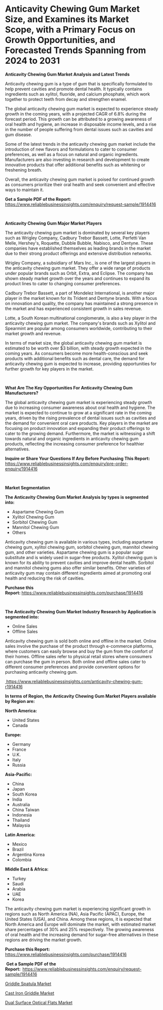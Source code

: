 <p><h1>Anticavity Chewing Gum Market Size, and Examines its Market Scope, with a Primary Focus on Growth Opportunities, and Forecasted Trends Spanning from 2024 to 2031</h1></p><p><strong>Anticavity Chewing Gum Market Analysis and Latest Trends</strong></p>
<p><p>Anticavity chewing gum is a type of gum that is specifically formulated to help prevent cavities and promote dental health. It typically contains ingredients such as xylitol, fluoride, and calcium phosphate, which work together to protect teeth from decay and strengthen enamel.</p><p>The global anticavity chewing gum market is expected to experience steady growth in the coming years, with a projected CAGR of 6.8% during the forecast period. This growth can be attributed to a growing awareness of oral health and hygiene, an increase in disposable income levels, and a rise in the number of people suffering from dental issues such as cavities and gum disease.</p><p>Some of the latest trends in the anticavity chewing gum market include the introduction of new flavors and formulations to cater to consumer preferences, as well as a focus on natural and organic ingredients. Manufacturers are also investing in research and development to create innovative products that offer additional benefits such as whitening or freshening breath.</p><p>Overall, the anticavity chewing gum market is poised for continued growth as consumers prioritize their oral health and seek convenient and effective ways to maintain it.</p></p>
<p><strong>Get a Sample PDF of the Report:&nbsp;</strong> <a href="https://www.reliablebusinessinsights.com/enquiry/request-sample/1914416">https://www.reliablebusinessinsights.com/enquiry/request-sample/1914416</a></p>
<p>&nbsp;</p>
<p><strong>Anticavity Chewing Gum Major Market Players</strong></p>
<p><p>The anticavity chewing gum market is dominated by several key players such as Wrigley Company, Cadbury Trebor Bassett, Lotte, Perfetti Van Melle, Hershey's, Roquette, Dubble Bubble, Nabisco, and Dentyne. These companies have established themselves as leading brands in the market due to their strong product offerings and extensive distribution networks.</p><p>Wrigley Company, a subsidiary of Mars Inc., is one of the largest players in the anticavity chewing gum market. They offer a wide range of products under popular brands such as Orbit, Extra, and Eclipse. The company has shown steady market growth over the years and continues to expand its product lines to cater to changing consumer preferences.</p><p>Cadbury Trebor Bassett, a part of Mondelez International, is another major player in the market known for its Trident and Dentyne brands. With a focus on innovation and quality, the company has maintained a strong presence in the market and has experienced consistent growth in sales revenue.</p><p>Lotte, a South Korean multinational conglomerate, is also a key player in the anticavity chewing gum market. The company's brands such as Xylitol and Spearmint are popular among consumers worldwide, contributing to their market growth and revenue.</p><p>In terms of market size, the global anticavity chewing gum market is estimated to be worth over $3 billion, with steady growth expected in the coming years. As consumers become more health-conscious and seek products with additional benefits such as dental care, the demand for anticavity chewing gum is expected to increase, providing opportunities for further growth for key players in the market.</p></p>
<p>&nbsp;</p>
<p><strong>What Are The Key Opportunities For Anticavity Chewing Gum Manufacturers?</strong></p>
<p><p>The global anticavity chewing gum market is experiencing steady growth due to increasing consumer awareness about oral health and hygiene. The market is expected to continue to grow at a significant rate in the coming years, driven by the rising prevalence of dental issues such as cavities and the demand for convenient oral care products. Key players in the market are focusing on product innovation and expanding their product offerings to cater to the growing demand. Furthermore, the market is witnessing a shift towards natural and organic ingredients in anticavity chewing gum products, reflecting the increasing consumer preference for healthier alternatives.</p></p>
<p><strong>Inquire or Share Your Questions If Any Before Purchasing This Report:</strong> <a href="https://www.reliablebusinessinsights.com/enquiry/pre-order-enquiry/1914416">https://www.reliablebusinessinsights.com/enquiry/pre-order-enquiry/1914416</a></p>
<p>&nbsp;</p>
<p><strong>Market Segmentation</strong></p>
<p><strong>The Anticavity Chewing Gum Market Analysis by types is segmented into:</strong></p>
<p><ul><li>Aspartame Chewing Gum</li><li>Xylitol Chewing Gum</li><li>Sorbitol Chewing Gum</li><li>Mannitol Chewing Gum</li><li>Others</li></ul></p>
<p><p>Anticavity chewing gum is available in various types, including aspartame chewing gum, xylitol chewing gum, sorbitol chewing gum, mannitol chewing gum, and other varieties. Aspartame chewing gum is a popular sugar substitute and is widely used in sugar-free products. Xylitol chewing gum is known for its ability to prevent cavities and improve dental health. Sorbitol and mannitol chewing gums also offer similar benefits. Other varieties of anticavity gum may contain different ingredients aimed at promoting oral health and reducing the risk of cavities.</p></p>
<p><strong>Purchase this Report:&nbsp;</strong><a href="https://www.reliablebusinessinsights.com/purchase/1914416">https://www.reliablebusinessinsights.com/purchase/1914416</a></p>
<p>&nbsp;</p>
<p><strong>The Anticavity Chewing Gum Market Industry Research by Application is segmented into:</strong></p>
<p><ul><li>Online Sales</li><li>Offline Sales</li></ul></p>
<p><p>Anticavity chewing gum is sold both online and offline in the market. Online sales involve the purchase of the product through e-commerce platforms, where customers can easily browse and buy the gum from the comfort of their homes. Offline sales refer to physical retail stores where consumers can purchase the gum in person. Both online and offline sales cater to different consumer preferences and provide convenient options for purchasing anticavity chewing gum.</p></p>
<p><a href="https://www.reliablebusinessinsights.com/anticavity-chewing-gum-r1914416">&nbsp;https://www.reliablebusinessinsights.com/anticavity-chewing-gum-r1914416</a></p>
<p><strong>In terms of Region, the Anticavity Chewing Gum Market Players available by Region are:</strong></p>
<p>
    <p> <strong> North America: </strong>
        <ul>
            <li>United States</li>
            <li>Canada</li>
        </ul>
        </p> 
    <p> <strong> Europe: </strong>
        <ul>
            <li>Germany</li>
            <li>France</li>
            <li>U.K.</li>
            <li>Italy</li>
            <li>Russia</li>
        </ul>
        </p> 
    <p> <strong> Asia-Pacific: </strong>
        <ul>
            <li>China</li>
            <li>Japan</li>
            <li>South Korea</li>
            <li>India</li>
            <li>Australia</li>
            <li>China Taiwan</li>
            <li>Indonesia</li>
            <li>Thailand</li>
            <li>Malaysia</li>
        </ul>
        </p> 
    <p> <strong> Latin America: </strong>
        <ul>
            <li>Mexico</li>
            <li>Brazil</li>
            <li>Argentina Korea</li>
            <li>Colombia</li>
        </ul>
        </p> 
    <p> <strong> Middle East & Africa: </strong>
        <ul>
            <li>Turkey</li>
            <li>Saudi</li>
            <li>Arabia</li>
            <li>UAE</li>
            <li>Korea</li>
        </ul>
    </p>
    </p>
<p><p>The anticavity chewing gum market is experiencing significant growth in regions such as North America (NA), Asia Pacific (APAC), Europe, the United States (USA), and China. Among these regions, it is expected that North America and Europe will dominate the market, with estimated market share percentages of 30% and 25% respectively. The growing awareness of oral health and the increasing demand for sugar-free alternatives in these regions are driving the market growth.</p></p>
<p><strong>Purchase this Report: </strong><a href="https://www.reliablebusinessinsights.com/purchase/1914416">https://www.reliablebusinessinsights.com/purchase/1914416</a></p>
<p>&nbsp;<strong>Get a Sample PDF of the Report:&nbsp;&nbsp;</strong><a href="https://www.reliablebusinessinsights.com/enquiry/request-sample/1914416">https://www.reliablebusinessinsights.com/enquiry/request-sample/1914416</a></p>
<p><strong></strong></p>
<p><p><a href="https://github.com/lukmanduiky01/Market-Research-Report-List-1/blob/main/griddle-spatula-market.md">Griddle Spatula Market</a></p><p><a href="https://github.com/Gilanghao0/Market-Research-Report-List-1/blob/main/cast-iron-griddle-market.md">Cast Iron Griddle Market</a></p><p><a href="https://view.publitas.com/reportprime-1/insights-into-the-dual-surface-optical-flats-market-size-which-is-expanding-with-a-8-8-cagr-from-2024-2031/">Dual Surface Optical Flats Market</a></p></p>